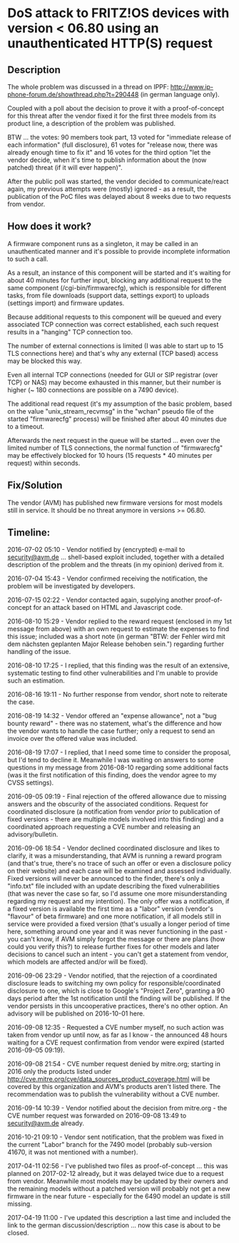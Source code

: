 # DoS attack to FRITZ!OS devices with version < 06.80 using an unauthenticated HTTP(S) request

## Description

The whole problem was discussed in a thread on IPPF: http://www.ip-phone-forum.de/showthread.php?t=290448 (in german language only). 

Coupled with a poll about the decision to prove it with a proof-of-concept for this threat after the vendor fixed it for the first three models from its product line, a description of the problem was published.

BTW ... the votes: 90 members took part, 13 voted for "immediate release of each information" (full disclosure), 61 votes for "release now, there was already enough time to fix it" and 16 votes for the third option "let the vendor decide, when it's time to publish information about the (now patched) threat (if it will ever happen)".

After the public poll was started, the vendor decided to communicate/react again, my previous attempts were (mostly) ignored - as a result, the publication of the PoC files was delayed about 8 weeks due to two requests from vendor.

## How does it work?

A firmware component runs as a singleton, it may be called in an unauthenticated manner and it's possible to provide incomplete information to such a call. 

As a result, an instance of this component will be started and it's waiting for about 40 minutes for further input, blocking any additional request to the same component (/cgi-bin/firmwarecfg), which is responsible for different tasks, from file downloads (support data, settings export) to uploads (settings import) and firmware updates.

Because additional requests to this component will be queued and every associated TCP connection was correct established, each such request results in a "hanging" TCP connection too. 

The number of external connections is limited (I was able to start up to 15 TLS connections here) and that's why any external (TCP based) access may be blocked this way. 

Even all internal TCP connections (needed for GUI or SIP registrar (over TCP) or NAS) may become exhausted in this manner, but their number is higher (~ 180 connections are possible on a 7490 device).

The additional read request (it's my assumption of the basic problem, based on the value "unix_stream_recvmsg" in the "wchan" pseudo file of the started "firmwarecfg" process) will be finished after about 40 minutes due to a timeout. 

Afterwards the next request in the queue will be started ... even over the limited number of TLS connections, the normal function of "firmwarecfg" may be effectively blocked for 10 hours (15 requests * 40 minutes per request) within seconds.

## Fix/Solution

The vendor (AVM) has published new firmware versions for most models still in service. It should be no threat anymore in versions >= 06.80.

## Timeline:

2016-07-02 05:10 - Vendor notified by (encrypted) e-mail to security@avm.de ... shell-based exploit included, together with a detailed description of the problem and the threats (in my opinion) derived from it.

2016-07-04 15:43 - Vendor confirmed receiving the notification, the problem will be investigated by developers.

2016-07-15 02:22 - Vendor contacted again, supplying another proof-of-concept for an attack based on HTML and Javascript code.

2016-08-10 15:29 - Vendor replied to the reward request (enclosed in my 1st message from above) with an own request to estimate the expenses to find this issue; included was a short note (in german "BTW: der Fehler wird mit dem nächsten geplanten Major Release behoben sein.") regarding further handling of the issue.

2016-08-10 17:25 - I replied, that this finding was the result of an extensive, systematic testing to find other vulnerabilities and I'm unable to provide such an estimation.

2016-08-16 19:11 - No further response from vendor, short note to reiterate the case.

2016-08-19 14:32 - Vendor offered an "expense allowance", not a "bug bounty reward" - there was no statement, what's the difference and how the vendor wants to handle the case further; only a request to send an invoice over the offered value was included.

2016-08-19 17:07 - I replied, that I need some time to consider the proposal, but I'd tend to decline it. Meanwhile I was waiting on answers to some questions in my message from 2016-08-10 regarding some additional facts (was it the first notification of this finding, does the vendor agree to my CVSS settings).

2016-09-05 09:19 - Final rejection of the offered allowance due to missing answers and the obscurity of the associated conditions. Request for coordinated disclosure (a notification from vendor *prior* to publication of fixed versions - there are multiple models involved into this finding) and a coordinated approach requesting a CVE number and releasing an advisory/bulletin.

2016-09-06 18:54 - Vendor declined coordinated disclosure and likes to clarify, it was a misunderstanding, that AVM is running a reward program (and that's true, there's no trace of such an offer or even a disclosure policy on their website) and each case will be examined and assessed individually. Fixed versions will never be announced to the finder, there's only a "info.txt" file included with an update describing the fixed vulnerabilities (that was never the case so far, so I'd assume one more misunderstanding regarding my request and my intention). The only offer was a notification, if a fixed version is available the first time as a "labor" version (vendor's "flavour" of beta firmware) and one more notification, if all models still in service were provided a fixed version (that's usually a longer period of time here, something around one year and it was never functioning in the past - you can't know, if AVM simply forgot the message or there are plans (how could you verify this?) to release further fixes for other models and later decisions to cancel such an intent - you can't get a statement from vendor, which models are affected and/or will be fixed).

2016-09-06 23:29 - Vendor notified, that the rejection of a coordinated disclosure leads to switching my own policy for responsible/coordinated disclosure to one, which is close to Google's "Project Zero", granting a 90 days period after the 1st notification until the finding will be published. If the vendor persists in this uncooperative practices, there's no other option. An advisory will be published on 2016-10-01 here.

2016-09-08 12:35 - Requested a CVE number myself, no such action was taken from vendor up until now, as far as I know - the announced 48 hours waiting for a CVE request confirmation from vendor were expired (started 2016-09-05 09:19).

2016-09-08 21:54 - CVE number request denied by mitre.org; starting in 2016 only the products listed under http://cve.mitre.org/cve/data_sources_product_coverage.html will be covered by this organization and AVM's products aren't listed there. The recommendation was to publish the vulnerability without a CVE number.

2016-09-14 10:39 - Vendor notified about the decision from mitre.org - the CVE number request was forwarded on 2016-09-08 13:49 to security@avm.de already.

2016-10-21 09:10 - Vendor sent notification, that the problem was fixed in the current "Labor" branch for the 7490 model (probably sub-version 41670, it was not mentioned with a number).

2017-04-11 02:56 - I've published two files as proof-of-concept ... this was planned on 2017-02-12 already, but it was delayed twice due to a request from vendor. Meanwhile most models may be updated by their owners and the remaining models without a patched version will probably not get a new firmware in the near future - especially for the 6490 model an update is still missing.

2017-04-19 11:00 - I've updated this description a last time and included the link to the german discussion/description ... now this case is about to be closed.
